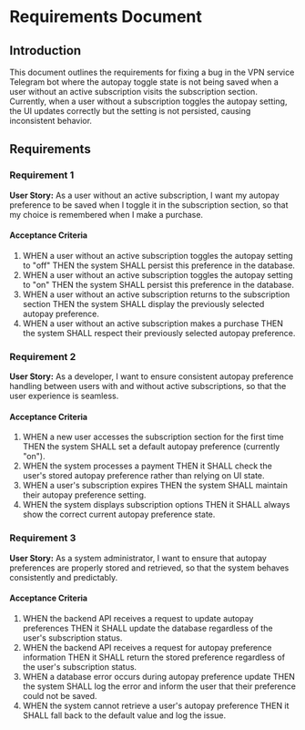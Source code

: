 # Requirements Document

## Introduction

This document outlines the requirements for fixing a bug in the VPN service Telegram bot where the autopay toggle state is not being saved when a user without an active subscription visits the subscription section. Currently, when a user without a subscription toggles the autopay setting, the UI updates correctly but the setting is not persisted, causing inconsistent behavior.

## Requirements

### Requirement 1

**User Story:** As a user without an active subscription, I want my autopay preference to be saved when I toggle it in the subscription section, so that my choice is remembered when I make a purchase.

#### Acceptance Criteria

1. WHEN a user without an active subscription toggles the autopay setting to "off" THEN the system SHALL persist this preference in the database.
2. WHEN a user without an active subscription toggles the autopay setting to "on" THEN the system SHALL persist this preference in the database.
3. WHEN a user without an active subscription returns to the subscription section THEN the system SHALL display the previously selected autopay preference.
4. WHEN a user without an active subscription makes a purchase THEN the system SHALL respect their previously selected autopay preference.

### Requirement 2

**User Story:** As a developer, I want to ensure consistent autopay preference handling between users with and without active subscriptions, so that the user experience is seamless.

#### Acceptance Criteria

1. WHEN a new user accesses the subscription section for the first time THEN the system SHALL set a default autopay preference (currently "on").
2. WHEN the system processes a payment THEN it SHALL check the user's stored autopay preference rather than relying on UI state.
3. WHEN a user's subscription expires THEN the system SHALL maintain their autopay preference setting.
4. WHEN the system displays subscription options THEN it SHALL always show the correct current autopay preference state.

### Requirement 3

**User Story:** As a system administrator, I want to ensure that autopay preferences are properly stored and retrieved, so that the system behaves consistently and predictably.

#### Acceptance Criteria

1. WHEN the backend API receives a request to update autopay preferences THEN it SHALL update the database regardless of the user's subscription status.
2. WHEN the backend API receives a request for autopay preference information THEN it SHALL return the stored preference regardless of the user's subscription status.
3. WHEN a database error occurs during autopay preference update THEN the system SHALL log the error and inform the user that their preference could not be saved.
4. WHEN the system cannot retrieve a user's autopay preference THEN it SHALL fall back to the default value and log the issue.